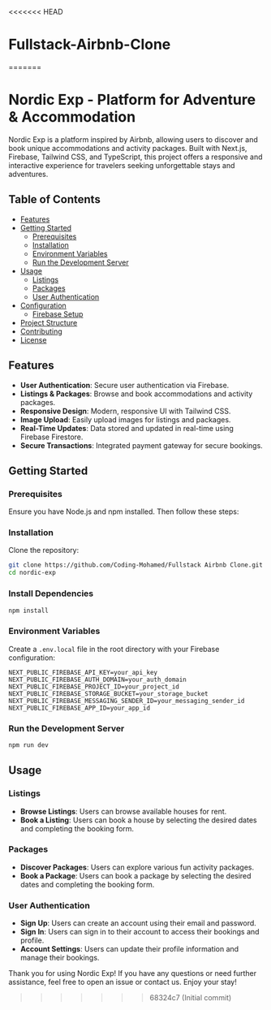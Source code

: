 <<<<<<< HEAD
# Fullstack-Airbnb-Clone
=======
# Nordic Exp - Platform for Adventure & Accommodation

Nordic Exp is a platform inspired by Airbnb, allowing users to discover and book unique accommodations and activity packages. Built with Next.js, Firebase, Tailwind CSS, and TypeScript, this project offers a responsive and interactive experience for travelers seeking unforgettable stays and adventures.

## Table of Contents

- [Features](#features)
- [Getting Started](#getting-started)
  - [Prerequisites](#prerequisites)
  - [Installation](#installation)
  - [Environment Variables](#environment-variables)
  - [Run the Development Server](#run-the-development-server)
- [Usage](#usage)
  - [Listings](#listings)
  - [Packages](#packages)
  - [User Authentication](#user-authentication)
- [Configuration](#configuration)
  - [Firebase Setup](#firebase-setup)
- [Project Structure](#project-structure)
- [Contributing](#contributing)
- [License](#license)

## Features

- **User Authentication**: Secure user authentication via Firebase.
- **Listings & Packages**: Browse and book accommodations and activity packages.
- **Responsive Design**: Modern, responsive UI with Tailwind CSS.
- **Image Upload**: Easily upload images for listings and packages.
- **Real-Time Updates**: Data stored and updated in real-time using Firebase Firestore.
- **Secure Transactions**: Integrated payment gateway for secure bookings.

## Getting Started

### Prerequisites

Ensure you have Node.js and npm installed. Then follow these steps:

### Installation

Clone the repository:

```sh
git clone https://github.com/Coding-Mohamed/Fullstack Airbnb Clone.git
cd nordic-exp
```

### Install Dependencies

```sh
npm install
```

### Environment Variables

Create a `.env.local` file in the root directory with your Firebase configuration:

```env
NEXT_PUBLIC_FIREBASE_API_KEY=your_api_key
NEXT_PUBLIC_FIREBASE_AUTH_DOMAIN=your_auth_domain
NEXT_PUBLIC_FIREBASE_PROJECT_ID=your_project_id
NEXT_PUBLIC_FIREBASE_STORAGE_BUCKET=your_storage_bucket
NEXT_PUBLIC_FIREBASE_MESSAGING_SENDER_ID=your_messaging_sender_id
NEXT_PUBLIC_FIREBASE_APP_ID=your_app_id
```

### Run the Development Server

```sh
npm run dev
```

## Usage

### Listings

- **Browse Listings**: Users can browse available houses for rent.
- **Book a Listing**: Users can book a house by selecting the desired dates and completing the booking form.

### Packages

- **Discover Packages**: Users can explore various fun activity packages.
- **Book a Package**: Users can book a package by selecting the desired dates and completing the booking form.

### User Authentication

- **Sign Up**: Users can create an account using their email and password.
- **Sign In**: Users can sign in to their account to access their bookings and profile.
- **Account Settings**: Users can update their profile information and manage their bookings.

Thank you for using Nordic Exp! If you have any questions or need further assistance, feel free to open an issue or contact us. Enjoy your stay!
>>>>>>> 68324c7 (Initial commit)
